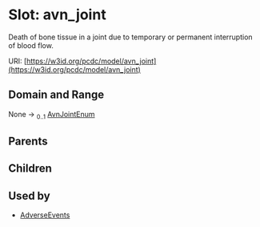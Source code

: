 
# Slot: avn_joint


Death of bone tissue in a joint due to temporary or permanent interruption of blood flow.

URI: [https://w3id.org/pcdc/model/avn_joint](https://w3id.org/pcdc/model/avn_joint)


## Domain and Range

None &#8594;  <sub>0..1</sub> [AvnJointEnum](AvnJointEnum.md)

## Parents


## Children


## Used by

 * [AdverseEvents](AdverseEvents.md)
